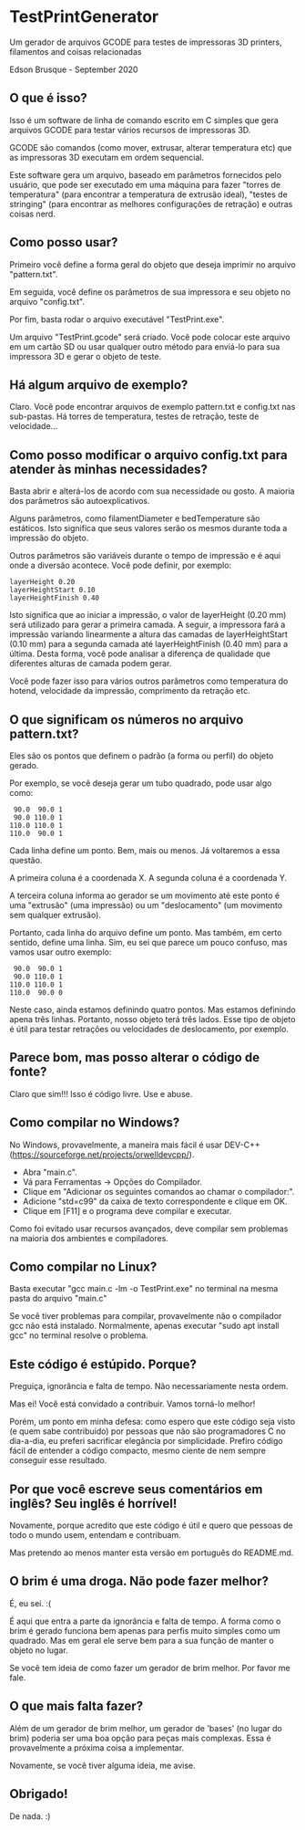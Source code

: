 # TestPrintGenerator

Um gerador de arquivos GCODE para testes de impressoras 3D printers, filamentos and coisas relacionadas

Edson Brusque - September 2020


## O que é isso?

Isso é um software de linha de comando escrito em C simples que gera arquivos GCODE para testar vários recursos de impressoras 3D.

GCODE são comandos (como mover, extrusar, alterar temperatura etc) que as impressoras 3D executam em ordem sequencial.

Este software gera um arquivo, baseado em parâmetros fornecidos pelo usuário, que pode ser executado em uma máquina para fazer "torres de temperatura" (para encontrar a temperatura de extrusão ideal), "testes de stringing" (para encontrar as melhores configurações de retração) e outras coisas nerd.


## Como posso usar?

Primeiro você define a forma geral do objeto que deseja imprimir no arquivo "pattern.txt".

Em seguida, você define os parâmetros de sua impressora e seu objeto no arquivo "config.txt".

Por fim, basta rodar o arquivo executável "TestPrint.exe".

Um arquivo "TestPrint.gcode" será criado. Você pode colocar este arquivo em um cartão SD ou usar qualquer outro método para enviá-lo para sua impressora 3D e gerar o objeto de teste.


## Há algum arquivo de exemplo?

Claro. Você pode encontrar arquivos de exemplo pattern.txt e config.txt nas sub-pastas. Há torres de temperatura, testes de retração, teste de velocidade...


## Como posso modificar o arquivo config.txt para atender às minhas necessidades?

Basta abrir e alterá-los de acordo com sua necessidade ou gosto. A maioria dos parâmetros são autoexplicativos.

Alguns parâmetros, como filamentDiameter e bedTemperature são estáticos. Isto significa que seus valores serão os mesmos durante toda a impressão do objeto.

Outros parâmetros são variáveis durante o tempo de impressão e é aqui onde a diversão acontece. Você pode definir, por exemplo:

    layerHeight 0.20
    layerHeightStart 0.10
    layerHeightFinish 0.40

Isto significa que ao iniciar a impressão, o valor de layerHeight (0.20 mm) será utilizado para gerar a primeira camada. A seguir, a impressora fará a impressão variando linearmente a altura das camadas de layerHeightStart (0.10 mm) para a segunda camada até layerHeightFinish (0.40 mm) para a última. Desta forma, você pode analisar a diferença de qualidade que diferentes alturas de camada podem gerar.

Você pode fazer isso para vários outros parâmetros como temperatura do hotend, velocidade da impressão, comprimento da retração etc.


## O que significam os números no arquivo pattern.txt?

Eles são os pontos que definem o padrão (a forma ou perfil) do objeto gerado.

Por exemplo, se você deseja gerar um tubo quadrado, pode usar algo como:

     90.0  90.0 1
     90.0 110.0 1
    110.0 110.0 1
    110.0  90.0 1

Cada linha define um ponto. Bem, mais ou menos. Já voltaremos a essa questão.

A primeira coluna é a coordenada X. A segunda coluna é a coordenada Y.

A terceira coluna informa ao gerador se um movimento até este ponto é uma "extrusão" (uma impressão) ou um "deslocamento" (um movimento sem qualquer extrusão).

Portanto, cada linha do arquivo define um ponto. Mas também, em certo sentido, define uma linha. Sim, eu sei que parece um pouco confuso, mas vamos usar outro exemplo:

     90.0  90.0 1
     90.0 110.0 1
    110.0 110.0 1
    110.0  90.0 0

Neste caso, ainda estamos definindo quatro pontos. Mas estamos definindo apena três linhas. Portanto, nosso objeto terá três lados. Esse tipo de objeto é útil para testar retrações ou velocidades de deslocamento, por exemplo.


## Parece bom, mas posso alterar o código de fonte?

Claro que sim!!! Isso é código livre. Use e abuse.


## Como compilar no Windows?

No Windows, provavelmente, a maneira mais fácil é usar DEV-C++ (https://sourceforge.net/projects/orwelldevcpp/).

* Abra "main.c".
* Vá para Ferramentas -> Opções do Compilador.
* Clique em "Adicionar os seguintes comandos ao chamar o compilador:".
* Adicione "std=c99" da caixa de texto correspondente e clique em OK.
* Clique em [F11] e o programa deve compilar e executar.

Como foi evitado usar recursos avançados, deve compilar sem problemas na maioria dos ambientes e compiladores.


## Como compilar no Linux?

Basta executar "gcc main.c -lm -o TestPrint.exe" no terminal na mesma pasta do arquivo "main.c"

Se você tiver problemas para compilar, provavelmente não o compilador gcc não está instalado. Normalmente, apenas executar "sudo apt install gcc" no terminal resolve o problema.


## Este código é estúpido. Porque?

Preguiça, ignorância e falta de tempo. Não necessariamente nesta ordem.

Mas ei! Você está convidado a contribuir. Vamos torná-lo melhor!

Porém, um ponto em minha defesa: como espero que este código seja visto (e quem sabe contribuído) por pessoas que não são programadores C no dia-a-dia, eu preferi sacrificar elegância por simplicidade. Prefiro código fácil de entender a código compacto, mesmo ciente de nem sempre conseguir esse resultado.


## Por que você escreve seus comentários em inglês? Seu inglês é horrível!

Novamente, porque acredito que este código é útil e quero que pessoas de todo o mundo usem, entendam e contribuam.

Mas pretendo ao menos manter esta versão em português do README.md.


## O brim é uma droga. Não pode fazer melhor?

É, eu sei. :(

É aqui que entra a parte da ignorância e falta de tempo. A forma como o brim é gerado funciona bem apenas para perfis muito simples como um quadrado. Mas em geral ele serve bem para a sua função de manter o objeto no lugar.

Se você tem ideia de como fazer um gerador de brim melhor. Por favor me fale.


## O que mais falta fazer?

Além de um gerador de brim melhor, um gerador de 'bases' (no lugar do brim) poderia ser uma boa opção para peças mais complexas. Essa é provavelmente a próxima coisa a implementar.

Novamente, se você tiver alguma ideia, me avise.


## Obrigado!

De nada. :)

